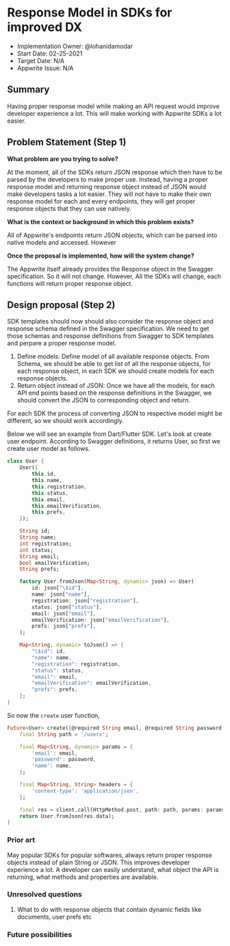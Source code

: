 # Response Model in SDKs for improved DX <!-- What do you want to call your `awesome_feature`? -->

- Implementation Owner: @lohanidamodar
- Start Date: 02-25-2021
- Target Date: N/A
- Appwrite Issue: N/A

## Summary

[summary]: #summary

<!-- Brief explanation of the proposed contribution. Write your answer below. -->
Having proper response model while making an API request would improve developer experience a lot. This will make working with Appwrite SDKs a lot easier.

## Problem Statement (Step 1)

[problem-statement]: #problem-statement

**What problem are you trying to solve?**

<!-- Write your answer below. -->
At the moment, all of the SDKs return JSON response which then have to be parsed by the developers to make proper use. Instead, having a proper response model and returning response object instead of JSON would make developers tasks a lot easier. They will not have to make their own response model for each and every endpoints, they will get proper response objects that they can use natively.

**What is the context or background in which this problem exists?**

<!-- Write your answer below. -->
All of Appwrite's endpoints return JSON objects, which can be parsed into native models and accessed. However

**Once the proposal is implemented, how will the system change?**

<!-- Write your answer below. -->

The Appwrite itself already provides the Response object in the Swagger specification. So it will not change. However, All the SDKs will change, each functions will return proper response object.

<!-- Please avoid discussing your proposed solution. -->

## Design proposal (Step 2)

[design-proposal]: #design-proposal

<!--
This is the technical portion of the RFC. Explain the design in sufficient detail keeping in mind the following:

- Its interaction with other parts of the system is clear
- It is reasonably clear how the contribution would be implemented
- Dependencies on libraries, tools, projects or work that isn't yet complete
- New API routes that need to be created or modifications to the existing routes (if needed)
- Any breaking changes and ways in which we can ensure backward compatibility.
- Use Cases
- Goals
- Deliverables
- Changes to documentation
- Ways to scale the solution

Ensure that you include examples, code-snippets etc. to allow the community to understand the proposed solution. **It would be best if the examples use naming conventions that you intend to use during the actual implementation so that changes can be suggested early on during the development.**

Write your answer below.

-->

SDK templates should now should also consider the response object and response schema defined in the Swagger specification. We need to get those schemas and response definitions from Swagger to SDK templates and perpare a proper response model.

1. Define models: Define model of all available response objects. From Schema, we should be able to get list of all the response objects, for each response object, in each SDK we should create models for each response objects.
2. Return object instead of JSON: Once we have all the models, for each API end points based on the response definitions in the Swagger, we should convert the JSON to corresponding object and return.

For each SDK the process of converting JSON to respective model might be different, so we should work accordingly.

Below we will see an example from Dart/Flutter SDK. Let's look at create user endpoint. According to Swagger definitions, it returns User, so first we create user model as follows.

```dart
class User {
    User({
        this.id,
        this.name,
        this.registration,
        this.status,
        this.email,
        this.emailVerification,
        this.prefs,
    });

    String id;
    String name;
    int registration;
    int status;
    String email;
    bool emailVerification;
    String prefs;

    factory User.fromJson(Map<String, dynamic> json) => User(
        id: json["\$id"],
        name: json["name"],
        registration: json["registration"],
        status: json["status"],
        email: json["email"],
        emailVerification: json["emailVerification"],
        prefs: json["prefs"],
    );

    Map<String, dynamic> toJson() => {
        "\$id": id,
        "name": name,
        "registration": registration,
        "status": status,
        "email": email,
        "emailVerification": emailVerification,
        "prefs": prefs,
    };
}
```

So now the `create` user function,

```dart
Future<User> create({@required String email, @required String password, String name = ''}) async {
    final String path = '/users';

    final Map<String, dynamic> params = {
        'email': email,
        'password': password,
        'name': name,
    };

    final Map<String, String> headers = {
        'content-type': 'application/json',
    };

    final res = client.call(HttpMethod.post, path: path, params: params, headers: headers);
    return User.fromJson(res.data);
}
```

### Prior art

[prior-art]: #prior-art

<!--

Discuss prior art, both the good and the bad, in relation to this proposal. A
few examples of what this can include are:

- Does this functionality exist in other software and what experience has their
  community had?
- For other teams: What lessons can we learn from what other communities have
  done here?
- Papers: Are there any published papers or great posts that discuss this? If
  you have some relevant papers to refer to, this can serve as a more detailed
  theoretical background.

This section is intended to encourage you as an author to think about the
lessons from other software, provide readers of your RFC with a fuller picture.
If there is no prior art, that is fine - your ideas are interesting to us
whether they are brand new or if it is an adaptation from other software.

Write your answer below.
-->
May popular SDKs for popular softwares, always return proper response objects instead of plain String or JSON. This improves developer experience a lot. A developer can easily understand, what object the API is returning, what methods and properties are available.

### Unresolved questions

[unresolved-questions]: #unresolved-questions

<!-- What parts of the design do you expect to resolve through the RFC process before this gets merged? -->

<!-- Write your answer below. -->
1. What to do with response objects that contain dynamic fields like documents, user prefs etc

### Future possibilities

[future-possibilities]: #future-possibilities

<!-- This is also a good place to "dump ideas", if they are out of scope for the RFC you are writing but otherwise related. -->

<!-- Write your answer below. -->
